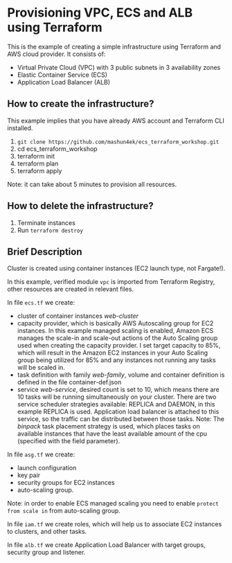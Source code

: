 # Provisioning VPC, ECS and ALB using Terraform

This is the example of creating a simple infrastructure using Terraform and AWS cloud provider. It consists of:
- Virtual Private Cloud (VPC) with 3 public subnets in 3 availability zones
- Elastic Container Service (ECS)
- Application Load Balancer (ALB)

## How to create the infrastructure?
This example implies that you have already AWS account and Terraform CLI installed.
1. `git clone https://github.com/mashun4ek/ecs_terraform_workshop.git`
2. cd ecs_terraform_workshop
3. terraform init
4. terraform plan
5. terraform apply

Note: it can take about 5 minutes to provision all resources.
## How to delete the infrastructure?
1. Terminate instances
2. Run `terraform destroy`

## Brief Description

Cluster is created using container instances (EC2 launch type, not Fargate!). 

In this example, verified module `vpc` is imported from Terraform Registry, other resources are created in relevant files.

In file `ecs.tf` we create:
  - cluster of container instances _web-cluster_
  - capacity provider, which is basically AWS Autoscaling group for EC2 instances. In this example managed scaling is enabled, Amazon ECS manages the scale-in and scale-out actions of the Auto Scaling group used when creating the capacity provider. I set target capacity to 85%, which will result in the Amazon EC2 instances in your Auto Scaling group being utilized for 85% and any instances not running any tasks will be scaled in.
  - task definition with family _web-family_, volume and container definition is defined in the file container-def.json
  - service _web-service_, desired count is set to 10, which means there are 10 tasks will be running simultaneously on your cluster. There are two service scheduler strategies available: REPLICA and DAEMON, in this example REPLICA is used. Application load balancer is attached to this service, so the traffic can be distributed between those tasks.
  Note: The _binpack_ task placement strategy is used, which places tasks on available instances that have the least available amount of the cpu (specified with the field parameter). 

In file `asg.tf` we create:
  - launch configuration
  - key pair
  - security groups for EC2 instances
  - auto-scaling group. 

Note: in order to enable ECS managed scaling you need to enable `protect from scale in` from auto-scaling group.

In file `iam.tf` we create roles, which will help us to associate EC2 instances to clusters, and other tasks.

In file `alb.tf` we create Application Load Balancer with target groups, security group and listener. 

